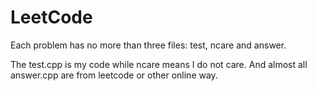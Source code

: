 # LeetCode

Each problem has no more than three files: test, ncare and answer.

The test.cpp is my code while ncare means I do not care.
And almost all answer.cpp are from leetcode or other online way.
